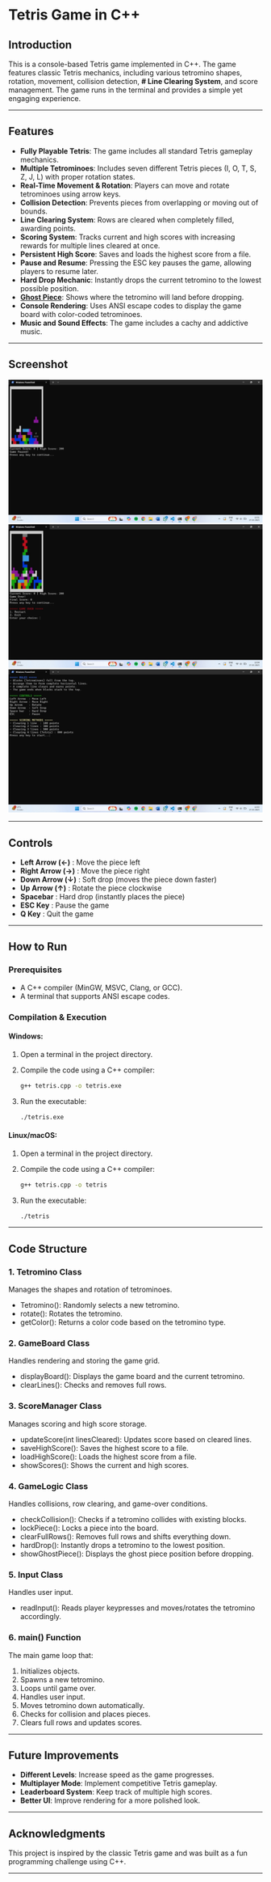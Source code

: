 # Tetris Game in C++

## Introduction

This is a console-based Tetris game implemented in C++. The game features classic Tetris mechanics, including various tetromino shapes, rotation, movement, collision detection, **# Line Clearing System**,
and score management. The game runs in the terminal and provides a simple yet engaging experience.

---

## Features

- **Fully Playable Tetris**: The game includes all standard Tetris gameplay mechanics.
- **Multiple Tetrominoes**: Includes seven different Tetris pieces (I, O, T, S, Z, J, L) with proper rotation states.
- **Real-Time Movement & Rotation**: Players can move and rotate tetrominoes using arrow keys.
- **Collision Detection**: Prevents pieces from overlapping or moving out of bounds.
- **Line Clearing System**: Rows are cleared when completely filled, awarding points.
- **Scoring System**: Tracks current and high scores with increasing rewards for multiple lines cleared at once.
-  **Persistent High Score**: Saves and loads the highest score from a file.
-  **Pause and Resume**: Pressing the ESC key pauses the game, allowing players to resume later.
-  **Hard Drop Mechanic**: Instantly drops the current tetromino to the lowest possible position.
-  **<u>Ghost Piece</u>**: Shows where the tetromino will land before dropping.
- **Console Rendering**: Uses ANSI escape codes to display the game board with color-coded tetrominoes.
- **Music and Sound Effects**: The game includes a cachy and addictive music.

---

## Screenshot

![Tetris Game Screenshot](TT3.jpg)
![Tetris Game Screenshot](TT4.jpg)
![Tetris Game Screenshot](TT5.jpg)

---

## Controls

- **Left Arrow (←)** : Move the piece left
- **Right Arrow (→)** : Move the piece right
- **Down Arrow (↓)** : Soft drop (moves the piece down faster)
- **Up Arrow (↑)** : Rotate the piece clockwise
- **Spacebar** : Hard drop (instantly places the piece)
- **ESC Key** : Pause the game
- **Q Key** : Quit the game

---

## How to Run

### Prerequisites

- A C++ compiler (MinGW, MSVC, Clang, or GCC).
- A terminal that supports ANSI escape codes.

### Compilation & Execution

#### Windows:
1. Open a terminal in the project directory.
2. Compile the code using a C++ compiler:
   
   ```sh
   g++ tetris.cpp -o tetris.exe
   ```

3. Run the executable:
   
   ```sh
   ./tetris.exe
   ```

#### Linux/macOS:
1. Open a terminal in the project directory.
2. Compile the code using a C++ compiler:
   
   ```sh
   g++ tetris.cpp -o tetris
   ```

3. Run the executable:
   
   ```sh
   ./tetris
   ```

---

## Code Structure

### 1. Tetromino Class

Manages the shapes and rotation of tetrominoes.

- Tetromino(): Randomly selects a new tetromino.
- rotate(): Rotates the tetromino.
- getColor(): Returns a color code based on the tetromino type.

### 2. GameBoard Class

Handles rendering and storing the game grid.

- displayBoard(): Displays the game board and the current tetromino.
- clearLines(): Checks and removes full rows.

### 3. ScoreManager Class

Manages scoring and high score storage.

- updateScore(int linesCleared): Updates score based on cleared lines.
- saveHighScore(): Saves the highest score to a file.
- loadHighScore(): Loads the highest score from a file.
- showScores(): Shows the current and high scores.

### 4. GameLogic Class

Handles collisions, row clearing, and game-over conditions.

- checkCollision(): Checks if a tetromino collides with existing blocks.
- lockPiece(): Locks a piece into the board.
- clearFullRows(): Removes full rows and shifts everything down.
- hardDrop(): Instantly drops a tetromino to the lowest position.
- showGhostPiece(): Displays the ghost piece position before dropping.

### 5. Input Class

Handles user input.

- readInput(): Reads player keypresses and moves/rotates the tetromino accordingly.

### 6. main() Function

The main game loop that:

1. Initializes objects.
2. Spawns a new tetromino.
3. Loops until game over.
4. Handles user input.
5. Moves tetromino down automatically.
6. Checks for collision and places pieces.
7. Clears full rows and updates scores.

---

## Future Improvements

- **Different Levels**: Increase speed as the game progresses.
- **Multiplayer Mode**: Implement competitive Tetris gameplay.
- **Leaderboard System**: Keep track of multiple high scores.
- **Better UI**: Improve rendering for a more polished look.

---

## Acknowledgments

This project is inspired by the classic Tetris game and was built as a fun programming challenge using C++.

---

